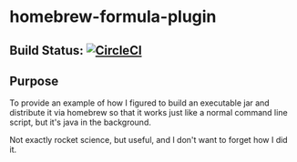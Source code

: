 # homebrew-formula-plugin

## Build Status: [![CircleCI](https://circleci.com/gh/nikogura/javabrew.svg?style=svg)](https://circleci.com/gh/nikogura/homebrew-formula-plugin)

## Purpose
To provide an example of how I figured to build an executable jar and distribute it via homebrew so that it works just
like a normal command line script, but it's java in the background.

Not exactly rocket science, but useful, and I don't want to forget how I did it.
